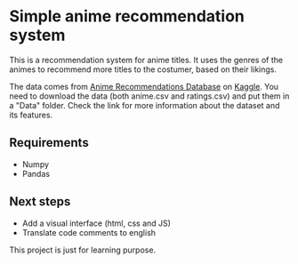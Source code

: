 # Simple anime recommendation system

This is a recommendation system for anime titles. It uses the genres of the animes to recommend more titles to the costumer, based on their likings.

The data comes from [Anime Recommendations Database](https://www.kaggle.com/CooperUnion/anime-recommendations-database) on [Kaggle](https://www.kaggle.com/). You need to download the data (both anime.csv and ratings.csv) and put them in a "Data" folder. Check the link for more information about the dataset and its features.

## Requirements
* Numpy
* Pandas

## Next steps
* Add a visual interface (html, css and JS)
* Translate code comments to english

This project is just for learning purpose.
